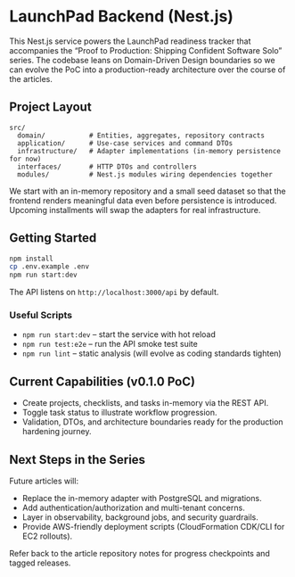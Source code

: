 # LaunchPad Backend (Nest.js)

This Nest.js service powers the LaunchPad readiness tracker that accompanies the “Proof to Production: Shipping Confident Software Solo” series. The codebase leans on Domain-Driven Design boundaries so we can evolve the PoC into a production-ready architecture over the course of the articles.

## Project Layout

```
src/
  domain/           # Entities, aggregates, repository contracts
  application/      # Use-case services and command DTOs
  infrastructure/   # Adapter implementations (in-memory persistence for now)
  interfaces/       # HTTP DTOs and controllers
  modules/          # Nest.js modules wiring dependencies together
```

We start with an in-memory repository and a small seed dataset so that the frontend renders meaningful data even before persistence is introduced. Upcoming installments will swap the adapters for real infrastructure.

## Getting Started

```bash
npm install
cp .env.example .env
npm run start:dev
```

The API listens on `http://localhost:3000/api` by default.

### Useful Scripts

- `npm run start:dev` – start the service with hot reload
- `npm run test:e2e` – run the API smoke test suite
- `npm run lint` – static analysis (will evolve as coding standards tighten)

## Current Capabilities (v0.1.0 PoC)

- Create projects, checklists, and tasks in-memory via the REST API.
- Toggle task status to illustrate workflow progression.
- Validation, DTOs, and architecture boundaries ready for the production hardening journey.

## Next Steps in the Series

Future articles will:

- Replace the in-memory adapter with PostgreSQL and migrations.
- Add authentication/authorization and multi-tenant concerns.
- Layer in observability, background jobs, and security guardrails.
- Provide AWS-friendly deployment scripts (CloudFormation CDK/CLI for EC2 rollouts).

Refer back to the article repository notes for progress checkpoints and tagged releases.
